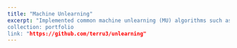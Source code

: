 ```yaml
---
title: "Machine Unlearning"
excerpt: "Implemented common machine unlearning (MU) algorithms such as zero-glance and zero-shot unlearning via error-maximizing noise and gated knowledge transfer, exploring the nascent field of MU and its applications in the right to be forgotten, debiasing, influence functions and model interpretability, and more.
collection: portfolio
link: "https://github.com/terru3/unlearning"
---
```

